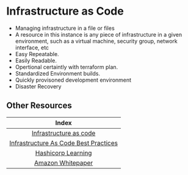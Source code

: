 # Infrastructure as Code

* Managing infrastructure in a file or files
* A resource in this instance is any piece of infrastructure in a given environment, such as a virtual machine, security group, network interface, etc
* Easy Repeatable.
* Easily Readable.
* Opertional certaintly with terraform plan.
* Standardized Environment builds.
* Quickly provisoned development environment
* Disaster Recovery

## Other Resources

| Index |
|:----------:|
|[Infrastructure as code](https://en.wikipedia.org/w/index.php?title=Infrastructure_as_code&oldid=903249795)
|[Infrastructure As Code Best Practices](https://stackify.com/what-is-infrastructure-as-code-how-it-works-best-practices-tutorials/)|
|[Hashicorp Learning](https://learn.hashicorp.com/tutorials/terraform/infrastructure-as-code)|
|[Amazon Whitepaper](https://www.amazon.co.uk/Infrastructure-as-Code-AWS-Whitepapers-ebook/dp/B074GGM4LK/ref=sr_1_17?crid=2O9RHCXFE7WEK&dchild=1&keywords=infrastructure+as+code&qid=1607365996&sprefix=Infras%2Caps%2C153&sr=8-17)|